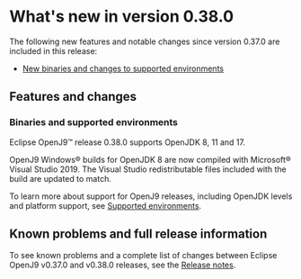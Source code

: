 <!--
* Copyright (c) 2017, 2023 IBM Corp. and others
*
* This program and the accompanying materials are made
* available under the terms of the Eclipse Public License 2.0
* which accompanies this distribution and is available at
* https://www.eclipse.org/legal/epl-2.0/ or the Apache
* License, Version 2.0 which accompanies this distribution and
* is available at https://www.apache.org/licenses/LICENSE-2.0.
*
* This Source Code may also be made available under the
* following Secondary Licenses when the conditions for such
* availability set forth in the Eclipse Public License, v. 2.0
* are satisfied: GNU General Public License, version 2 with
* the GNU Classpath Exception [1] and GNU General Public
* License, version 2 with the OpenJDK Assembly Exception [2].
*
* [1] https://www.gnu.org/software/classpath/license.html
* [2] https://openjdk.org/legal/assembly-exception.html
*
* SPDX-License-Identifier: EPL-2.0 OR Apache-2.0 OR GPL-2.0 WITH
* Classpath-exception-2.0 OR LicenseRef-GPL-2.0 WITH Assembly-exception
-->

# What's new in version 0.38.0

The following new features and notable changes since version 0.37.0 are included in this release:

- [New binaries and changes to supported environments](#binaries-and-supported-environments)


## Features and changes

### Binaries and supported environments

Eclipse OpenJ9&trade; release 0.38.0 supports OpenJDK 8, 11 and 17.

OpenJ9 Windows&reg; builds for OpenJDK 8 are now compiled with Microsoft&reg; Visual Studio 2019. The Visual Studio redistributable files included with the build are updated to match.

To learn more about support for OpenJ9 releases, including OpenJDK levels and platform support, see [Supported environments](openj9_support.md).


## Known problems and full release information

To see known problems and a complete list of changes between Eclipse OpenJ9 v0.37.0 and v0.38.0 releases, see the [Release notes](https://github.com/eclipse-openj9/openj9/blob/master/doc/release-notes/0.38/0.38.md).

<!-- ==== END OF TOPIC ==== version0.38.md ==== -->
